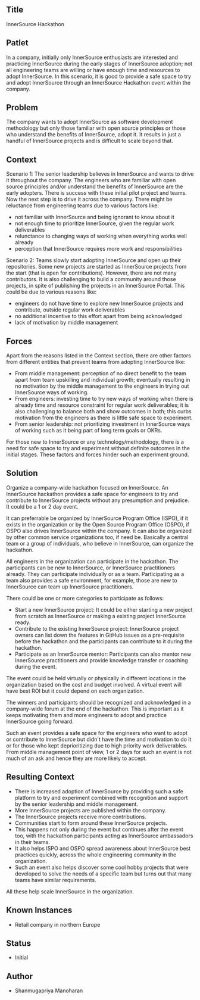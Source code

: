 ## Title

InnerSource Hackathon

## Patlet

In a company, initially only InnerSource enthusiasts are interested and practicing InnerSource during the early stages of InnerSource adoption; not all engineering teams are willing or have enough time and resources to adopt InnerSource. In this scenario, it is good to provide a safe space to try and adopt InnerSource through an InnerSource Hackathon event within the company.

## Problem

The company wants to adopt InnerSource as software development methodology but only those familiar with open source principles or those who understand the benefits of InnerSource, adopt it. It results in just a handful of InnerSource projects and is difficult to scale beyond that.

## Context

Scenario 1:
The senior leadership believes in InnerSource and wants to drive it throughout the company. The engineers who are familiar with open source principles and/or understand the benefits of InnerSource are the early adopters. There is success with these initial pilot project and teams. Now the next step is to drive it across the company. There might be reluctance from engineering teams due to various factors like:

* not familiar with InnerSource and being ignorant to know about it
* not enough time to prioritize InnerSource, given the regular work deliverables
* relunctance to changing ways of working when everything works well already
* perception that InnerSource requires more work and responsibilities

Scenario 2:
Teams slowly start adopting InnerSource and open up their repositories. Some new projects are started as InnerSource projects from the start (that is open for contributions). However, there are not many contributors. It is also challenging to build a community around those projects, in spite of publishing the projects in an InnerSource Portal.  This could be due to various reasons like:

* engineers do not have time to explore new InnerSource projects and contribute, outside regular work deliverables
* no additional incentive to this effort apart from being acknowledged
* lack of motivation by middle management

## Forces

Apart from the reasons listed in the Context section, there are other factors from different entities that prevent teams from adopting InnerSource like:

* From middle management: perception of no direct benefit to the team apart from team upskilling and individual growth; eventually resulting in no motivation by the middle management to the engineers in trying out InnerSource ways of working.
* From engineers: investing time to try new ways of working when there is already time and resource constraint for regular work deliverables; it is also challenging to balance both and show outcomes in both; this curbs motivation from the engineers as there is little safe space to experiment.
* From senior leadership: not prioritizing investment in InnerSource ways of working such as it being part of long term goals or OKRs.

For those new to InnerSource or any technology/methodology, there is a need for safe space to try and experiment without definite outcomes in the initial stages. These factors and forces hinder such an experiment ground.

## Solution

Organize a company-wide hackathon focused on InnerSource. An InnerSource hackathon provides a safe space for engineers to try and contribute to InnerSource projects without any presumption and prejudice. It could be a 1 or 2 day event.

It can preferrable be organized by InnerSource Program Office (ISPO), if it exists in the organization or by the Open Source Program Office (OSPO), if OSPO also drives InnerSource within the company. It can also be organized by other common service organizations too, if need be. Basically a central team or a group of individuals, who believe in InnerSource, can organize the hackathon.

All engineers in the organization can participate in the hackathon. The participants can be new to InnerSource, or InnerSource practitioners already. They can participate individually or as a team. Participating as a team also provides a safe environment, for example, those are new to InnerSource can team up InnerSource practitioners.

There could be one or more categories to participate as follows:

* Start a new InnerSource project: It could be either starting a new project from scratch as InnerSource or making a existing project InnerSource ready.
* Contribute to the existing InnerSource project: InnerSource project owners can list down the features in GitHub issues as a pre-requisite before the hackathon and the participants can contribute to it during the hackathon.
* Participate as an InnerSource mentor: Participants can also mentor new InnerSource practitioners and provide knowledge transfer or coaching during the event.

The event could be held virtually or physically in different locations in the organization based on the cost and budget involved. A virtual event will have best ROI but it could depend on each organization.

The winners and participants should be recognized and acknowledged in a company-wide forum at the end of the hackathon. This is important as it keeps motivating them and more engineers to adopt and practice InnerSource going forward.

Such an event provides a safe space for the engineers who want to adopt or contribute to InnerSource but didn't have the time and motivation to do it or for those who kept deprioritizing due to high priority work deliverables. From middle management point of view, 1 or 2 days for such an event is not much of an ask and hence they are more likely to accept.

## Resulting Context

* There is increased adoption of InnerSource by providing such a safe platform to try and experiment combined with recognition and support by the senior leadership and middle management.
* More InnerSource projects are published within the company.
* The InnerSource projects receive more contributions.
* Communities start to form around these InnerSource projects.
* This happens not only during the event but continues after the event too, with the hackathon participants acting as InnerSource ambassadors in their teams.
* It also helps ISPO and OSPO spread awareness about InnerSource best practices quickly, across the whole engineering community in the organization.
* Such an event also helps discover some cool hobby projects that were developed to solve the needs of a specific team but turns out that many teams have similar requirements.

All these help scale InnerSource in the organization.

## Known Instances

* Retail company in northern Europe

## Status

* Initial

## Author

* Shanmugapriya Manoharan
